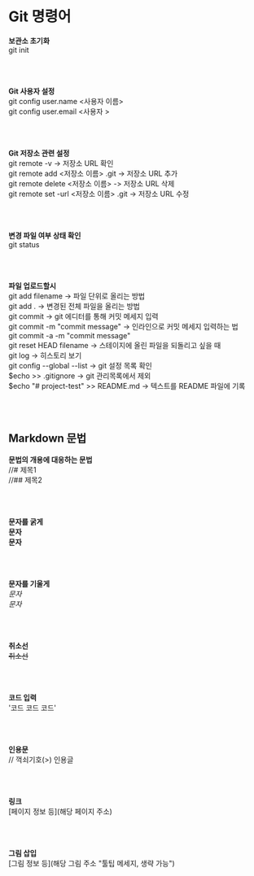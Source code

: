 # Git 명령어

**보관소 초기화**</br>
git init</hr></br>

</br></br>

**Git 사용자 설정**</br>
git config user.name <사용자 이름></br>
git config user.email <사용자 ></hr></br>

</br></br>

**Git 저장소 관련 설정**</br>
git remote -v  -> 저장소 URL 확인</br>
git remote add <저장소 이름> <URL>.git -> 저장소 URL 추가 </br>
git remote delete <저장소 이름> -> 저장소 URL 삭제 </br>
git remote set -url <저장소 이름> <URL>.git -> 저장소 URL 수정 </hr></br>

</br></br>

**변경 파일 여부 상태 확인** </br>
git status </hr></br>

</br></br>

**파일 업로드할시**</br>
git add filename -> 파일 단위로 올리는 방법 </br>
git add . -> 변경된 전체 파일을 올리는 방법 </br>
git commit -> git 에디터를 통해 커밋 메세지 입력 </br>
git commit -m "commit message" -> 인라인으로 커밋 메세지 입력하는 법 </br>
git commit -a -m "commit message"</br>
git reset HEAD filename -> 스테이지에 올린 파일을 되돌리고 싶을 때 </br>
git log -> 히스토리 보기 </br>
git config --global --list -> git 설정 목록 확인 </br>
$echo <filename> >> .gitignore -> git 관리목록에서 제외 </br>
$echo "# project-test" >> README.md -> 텍스트를 README 파일에 기록 </br>

</br></br>

## Markdown 문법
**문법의 개용에 대응하는 문법**</br>
//# 제목1 </br>
//## 제목2 </br>

</br></br>

**문자를 굵게**</br>
**문자**</br>
__문자__</br>

</br></br>

**문자를 기울게**</br>
*문자*</br>
_문자_</br>

</br></br>

**취소선** </br>
~~취소선~~</br>

</br></br>

**코드 입력**</br>
'코드 코드 코드'

</br></br>

**인용문** </br>
// 꺽쇠기호(>) 인용글 </br>

</br></br>

**링크** </br>
[페이지 정보 등](해당 페이지 주소)</br>

</br></br>

**그림 삽입** </br>
[그림 정보 등](해당 그림 주소 "툴팁 메세지, 생략 가능")</br>



